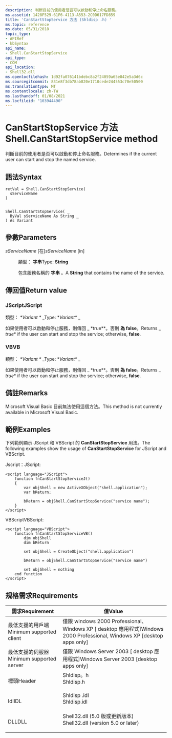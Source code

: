 ```yaml
---
description: 判斷目前的使用者是否可以啟動和停止命名服務。
ms.assetid: 1428F529-61F6-4113-A553-2C0D617FD859
title: 'CanStartStopService 方法 (Shldisp .h) '
ms.topic: reference
ms.date: 05/31/2018
topic_type:
- APIRef
- kbSyntax
api_name:
- Shell.CanStartStopService
api_type:
- COM
api_location:
- Shell32.dll
ms.openlocfilehash: 1d92fa076141bdebc8a2f24059a65e842e5a3d6c
ms.sourcegitcommit: 831e8f3db78ab820e1710cede244553c70e50500
ms.translationtype: MT
ms.contentlocale: zh-TW
ms.lasthandoff: 01/08/2021
ms.locfileid: "103944490"
---
```

# <a name="shellcanstartstopservice-method"></a><span data-ttu-id="ba159-103">CanStartStopService 方法</span><span class="sxs-lookup"><span data-stu-id="ba159-103">Shell.CanStartStopService method</span></span>

<span data-ttu-id="ba159-104">判斷目前的使用者是否可以啟動和停止命名服務。</span><span class="sxs-lookup"><span data-stu-id="ba159-104">Determines if the current user can start and stop the named service.</span></span>

## <a name="syntax"></a><span data-ttu-id="ba159-105">語法</span><span class="sxs-lookup"><span data-stu-id="ba159-105">Syntax</span></span>


```JScript
retVal = Shell.CanStartStopService(
  sServiceName
)
```


```VB

Shell.CanStartStopService( _
  ByVal sServiceName As String _
) As Variant
```





## <a name="parameters"></a><span data-ttu-id="ba159-106">參數</span><span class="sxs-lookup"><span data-stu-id="ba159-106">Parameters</span></span>

<dl> <dt>

<span data-ttu-id="ba159-107">*sServiceName* \[在\]</span><span class="sxs-lookup"><span data-stu-id="ba159-107">*sServiceName* \[in\]</span></span>
</dt> <dd>

<span data-ttu-id="ba159-108">類型： **字串**</span><span class="sxs-lookup"><span data-stu-id="ba159-108">Type: **String**</span></span>

<span data-ttu-id="ba159-109">包含服務名稱的 **字串** 。</span><span class="sxs-lookup"><span data-stu-id="ba159-109">A **String** that contains the name of the service.</span></span>

</dd> </dl>

## <a name="return-value"></a><span data-ttu-id="ba159-110">傳回值</span><span class="sxs-lookup"><span data-stu-id="ba159-110">Return value</span></span>

### <a name="jscript"></a><span data-ttu-id="ba159-111">JScript</span><span class="sxs-lookup"><span data-stu-id="ba159-111">JScript</span></span>

<span data-ttu-id="ba159-112">類型： \**Variant \** _</span><span class="sxs-lookup"><span data-stu-id="ba159-112">Type: \**Variant\** _</span></span>

<span data-ttu-id="ba159-113">如果使用者可以啟動和停止服務，則傳回 _ \*true\*\*。否則 **為 false**。</span><span class="sxs-lookup"><span data-stu-id="ba159-113">Returns _ *true*\* if the user can start and stop the service; otherwise, **false**.</span></span>

### <a name="vb"></a><span data-ttu-id="ba159-114">VB</span><span class="sxs-lookup"><span data-stu-id="ba159-114">VB</span></span>

<span data-ttu-id="ba159-115">類型： \**Variant \** _</span><span class="sxs-lookup"><span data-stu-id="ba159-115">Type: \**Variant\** _</span></span>

<span data-ttu-id="ba159-116">如果使用者可以啟動和停止服務，則傳回 _ \*true\*\*。否則 **為 false**。</span><span class="sxs-lookup"><span data-stu-id="ba159-116">Returns _ *true*\* if the user can start and stop the service; otherwise, **false**.</span></span>

## <a name="remarks"></a><span data-ttu-id="ba159-117">備註</span><span class="sxs-lookup"><span data-stu-id="ba159-117">Remarks</span></span>

<span data-ttu-id="ba159-118">Microsoft Visual Basic 目前無法使用這個方法。</span><span class="sxs-lookup"><span data-stu-id="ba159-118">This method is not currently available in Microsoft Visual Basic.</span></span>

## <a name="examples"></a><span data-ttu-id="ba159-119">範例</span><span class="sxs-lookup"><span data-stu-id="ba159-119">Examples</span></span>

<span data-ttu-id="ba159-120">下列範例顯示 JScript 和 VBScript 的 **CanStartStopService** 用法。</span><span class="sxs-lookup"><span data-stu-id="ba159-120">The following examples show the usage of **CanStartStopService** for JScript and VBScript.</span></span>

<span data-ttu-id="ba159-121">Jscript：</span><span class="sxs-lookup"><span data-stu-id="ba159-121">JScript:</span></span>


```JScript
<script language="JScript">
    function fnCanStartStopServiceJ()
    {
        var objShell = new ActiveXObject("shell.application");
        var bReturn;

        bReturn = objShell.CanStartStopService("service name");
    }
</script>
```



<span data-ttu-id="ba159-122">VBScript</span><span class="sxs-lookup"><span data-stu-id="ba159-122">VBScript:</span></span>


```VB
<script language="VBScript">
    function fnCanStartStopServiceVB()
        dim objShell
        dim bReturn

        set objShell = CreateObject("shell.application")

        bReturn = objShell.CanStartStopService("service name")

        set objShell = nothing
    end function
</script>
```



## <a name="requirements"></a><span data-ttu-id="ba159-123">規格需求</span><span class="sxs-lookup"><span data-stu-id="ba159-123">Requirements</span></span>



| <span data-ttu-id="ba159-124">需求</span><span class="sxs-lookup"><span data-stu-id="ba159-124">Requirement</span></span> | <span data-ttu-id="ba159-125">值</span><span class="sxs-lookup"><span data-stu-id="ba159-125">Value</span></span> |
|-------------------------------------|---------------------------------------------------------------------------------------------------------------|
| <span data-ttu-id="ba159-126">最低支援的用戶端</span><span class="sxs-lookup"><span data-stu-id="ba159-126">Minimum supported client</span></span><br/> | <span data-ttu-id="ba159-127">僅限 windows 2000 Professional、Windows XP \[ desktop 應用程式\]</span><span class="sxs-lookup"><span data-stu-id="ba159-127">Windows 2000 Professional, Windows XP \[desktop apps only\]</span></span><br/>                                        |
| <span data-ttu-id="ba159-128">最低支援的伺服器</span><span class="sxs-lookup"><span data-stu-id="ba159-128">Minimum supported server</span></span><br/> | <span data-ttu-id="ba159-129">僅限 Windows Server 2003 \[ desktop 應用程式\]</span><span class="sxs-lookup"><span data-stu-id="ba159-129">Windows Server 2003 \[desktop apps only\]</span></span><br/>                                                          |
| <span data-ttu-id="ba159-130">標頭</span><span class="sxs-lookup"><span data-stu-id="ba159-130">Header</span></span><br/>                   | <dl> <span data-ttu-id="ba159-131"><dt>Shldisp。h</dt></span><span class="sxs-lookup"><span data-stu-id="ba159-131"><dt>Shldisp.h</dt></span></span> </dl>                          |
| <span data-ttu-id="ba159-132">Idl</span><span class="sxs-lookup"><span data-stu-id="ba159-132">IDL</span></span><br/>                      | <dl> <span data-ttu-id="ba159-133"><dt>Shldisp .idl</dt></span><span class="sxs-lookup"><span data-stu-id="ba159-133"><dt>Shldisp.idl</dt></span></span> </dl>                        |
| <span data-ttu-id="ba159-134">DLL</span><span class="sxs-lookup"><span data-stu-id="ba159-134">DLL</span></span><br/>                      | <dl> <span data-ttu-id="ba159-135"><dt>Shell32.dll (5.0 版或更新版本) </dt></span><span class="sxs-lookup"><span data-stu-id="ba159-135"><dt>Shell32.dll (version 5.0 or later)</dt></span></span> </dl> |



 

 




